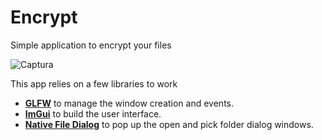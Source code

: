 # Encrypt
Simple application to encrypt your files

![Captura](https://github.com/user-attachments/assets/e4a3aff3-bbd0-448d-a56b-28d8a3889e3d)

This app relies on a few libraries to work

* [**GLFW**](https://www.glfw.org/) to manage the window creation and events.
* [**ImGui**](https://github.com/ocornut/imgui) to build the user interface.
* [**Native File Dialog**](https://github.com/btzy/nativefiledialog-extended) to pop up the open and pick folder dialog windows.
